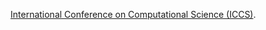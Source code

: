 [International Conference on Computational Science (ICCS)](https://www.iccs-meeting.org/iccs2025/previous-iccs/).
